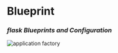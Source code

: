 # Blueprint


### *flask Blueprints and Configuration*
![application factory](https://github.com/mahfuz-prog/Flask/assets/62833292/047f7247-1722-4ea8-801f-c83ac2e8606f)
